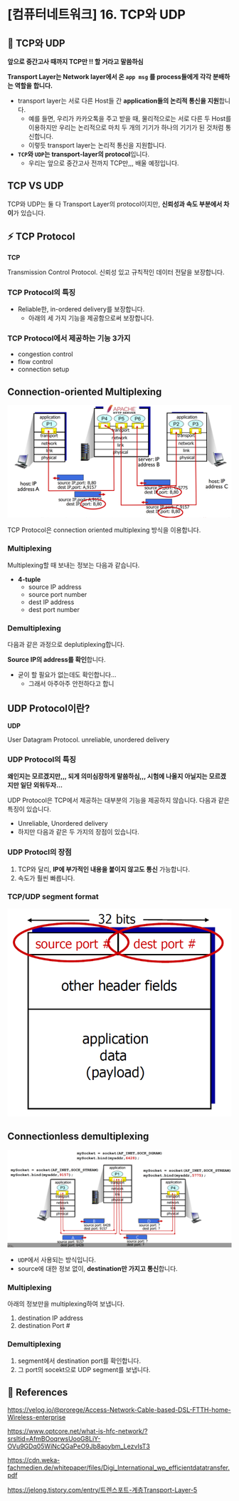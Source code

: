 # [컴퓨터네트워크] 16. TCP와 UDP

<aside>

# 💖 TCP와 UDP

</aside>

<aside>

**앞으로 중간고사 때까지 TCP만 !! 할 거라고 말씀하심**

</aside>

**Transport Layer는 Network layer에서 온 `app msg` 를 process들에게 각각 분배하는 역할을 합니다.**

- transport layer는 서로 다른 Host들 간 **application들의 논리적 통신을 지원**합니다.
    - 예를 들면, 우리가 카카오톡을 주고 받을 때, 물리적으로는 서로 다른 두 Host를 이용하지만 우리는 논리적으로 마치 두 개의 기기가 하나의 기기가 된 것처럼 통신합니다.
    - 이렇듯 transport layer는 논리적 통신을 지원합니다.
- **`TCP`와 `UDP`는 transport-layer의 protocol**입니다.
    - 우리는 앞으로 중간고사 전까지 TCP만,,, 배울 예정입니다.

## TCP VS UDP

TCP와 UDP는 둘 다 Transport Layer의 protocol이지만, **신뢰성과 속도 부분에서 차이**가 있습니다.

## ⚡ TCP Protocol

<aside>

**TCP**

Transmission Control Protocol. 신뢰성 있고 규칙적인 데이터 전달을 보장합니다.

</aside>

### TCP Protocol의 특징

- Reliable한, in-ordered delivery를 보장합니다.
    - 아래의 세 가지 기능을 제공함으로써 보장합니다.

### TCP Protocol에서 제공하는 기능 3가지

- congestion control
- flow control
- connection setup

## Connection-oriented Multiplexing

![image.png](%5B%E1%84%8F%E1%85%A5%E1%86%B7%E1%84%91%E1%85%B2%E1%84%90%E1%85%A5%E1%84%82%E1%85%A6%E1%84%90%E1%85%B3%E1%84%8B%E1%85%AF%E1%84%8F%E1%85%B3%5D%2016%20TCP%E1%84%8B%E1%85%AA%20UDP%201843f66f52258019bdadcdb6c2a943e7/image.png)

TCP Protocol은 connection oriented multiplexing 방식을 이용합니다.

### Multiplexing

Multiplexing할 때 보내는 정보는 다음과 같습니다.

- **4-tuple**
    - source IP address
    - source port number
    - dest IP address
    - dest port number

### **Demultiplexing**

다음과 같은 과정으로 deplutiplexing합니다.

**Source IP의 address를 확인**합니다.

- 굳이 할 필요가 없는데도 확인합니다…
    - 그래서 아주아주 안전하다고 합니

## UDP Protocol이란?

<aside>

**UDP**

 User Datagram Protocol. unreliable, unordered delivery

</aside>

### UDP Protocol의 특징

<aside>

**왜인지는 모르겠지만,,, 되게 의미심장하게 말씀하심,,, 시험에 나올지 아닐지는 모르겠지만 일단 외워두자…**

</aside>

UDP Protocol은 TCP에서 제공하는 대부분의 기능을 제공하지 않습니다. 다음과 같은 특징이 있습니다.

- Unreliable, Unordered delivery
- 하지만 다음과 같은 두 가지의 장점이 있습니다.

### UDP Protocl의 장점

1. TCP와 달리, **IP에 부가적인 내용을 붙이지 않고도 통신** 가능합니다.
2. 속도가 훨씬 빠릅니다.

### TCP/UDP segment format

![image.png](%5B%E1%84%8F%E1%85%A5%E1%86%B7%E1%84%91%E1%85%B2%E1%84%90%E1%85%A5%E1%84%82%E1%85%A6%E1%84%90%E1%85%B3%E1%84%8B%E1%85%AF%E1%84%8F%E1%85%B3%5D%2016%20TCP%E1%84%8B%E1%85%AA%20UDP%201843f66f52258019bdadcdb6c2a943e7/image%201.png)

## Connectionless demultiplexing

![image.png](%5B%E1%84%8F%E1%85%A5%E1%86%B7%E1%84%91%E1%85%B2%E1%84%90%E1%85%A5%E1%84%82%E1%85%A6%E1%84%90%E1%85%B3%E1%84%8B%E1%85%AF%E1%84%8F%E1%85%B3%5D%2016%20TCP%E1%84%8B%E1%85%AA%20UDP%201843f66f52258019bdadcdb6c2a943e7/image%202.png)

- `UDP`에서 사용되는 방식입니다.
- source에 대한 정보 없이, **destination만 가지고 통신**합니다.

### **Multiplexing**

아래의 정보만을 multiplexing하여 보냅니다.

1. destination IP address
2. destination Port #

### Demultiplexing

1. segment에서 destination port를 확인합니다.
2. 그 port의 socekt으로 UDP segment를 보냅니다.

<aside>

# 💖 References

</aside>

https://velog.io/@prorege/Access-Network-Cable-based-DSL-FTTH-home-Wireless-enterprise

https://www.optcore.net/what-is-hfc-network/?srsltid=AfmBOoqrwsUooG8LiY-OVu9GDq05WiNcQGaPeO9Jb8aoybm_LezvIsT3

https://cdn.weka-fachmedien.de/whitepaper/files/Digi_International_wp_efficientdatatransfer.pdf

https://jelong.tistory.com/entry/트렌스포트-계층Transport-Layer-5